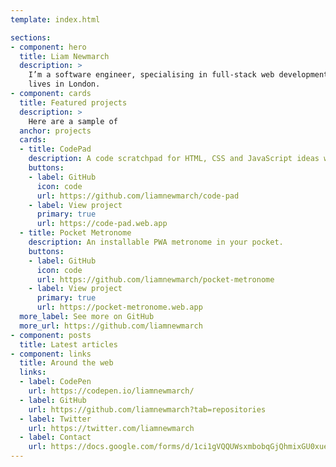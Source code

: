 ```yaml
---
template: index.html

sections:
- component: hero
  title: Liam Newmarch
  description: >
    I’m a software engineer, specialising in full-stack web development, who
    lives in London.
- component: cards
  title: Featured projects
  description: >
    Here are a sample of
  anchor: projects
  cards:
  - title: CodePad
    description: A code scratchpad for HTML, CSS and JavaScript ideas which works offline.
    buttons:
    - label: GitHub
      icon: code
      url: https://github.com/liamnewmarch/code-pad
    - label: View project
      primary: true
      url: https://code-pad.web.app
  - title: Pocket Metronome
    description: An installable PWA metronome in your pocket.
    buttons:
    - label: GitHub
      icon: code
      url: https://github.com/liamnewmarch/pocket-metronome
    - label: View project
      primary: true
      url: https://pocket-metronome.web.app
  more_label: See more on GitHub
  more_url: https://github.com/liamnewmarch
- component: posts
  title: Latest articles
- component: links
  title: Around the web
  links:
  - label: CodePen
    url: https://codepen.io/liamnewmarch/
  - label: GitHub
    url: https://github.com/liamnewmarch?tab=repositories
  - label: Twitter
    url: https://twitter.com/liamnewmarch
  - label: Contact
    url: https://docs.google.com/forms/d/1ci1gVQQUWsxmbobqGjQhmixGU0xueLBwNHUpPPeKFc8
---
```

